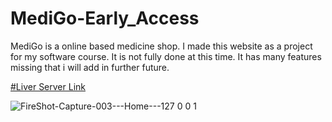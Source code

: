 # MediGo-Early_Access
MediGo is a online based medicine shop. I made this website as a project for my software course. It is not fully done at this time. It has many features missing that i will add in further future.

<a href="https://tanvir-alam-jadid.github.io/MediGo-Early_Access/index.html/">#Liver Server Link</a>

![FireShot-Capture-003---Home---127 0 0 1](https://user-images.githubusercontent.com/90245688/211338896-3a491780-091b-41f5-9e3b-b6d98df7e207.jpg)

